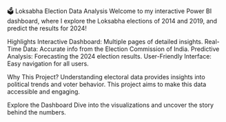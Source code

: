 🗳️ Loksabha Election Data Analysis
Welcome to my interactive Power BI dashboard, where I explore the Loksabha elections of 2014 and 2019, and predict the results for 2024!


Highlights
Interactive Dashboard: Multiple pages of detailed insights.
Real-Time Data: Accurate info from the Election Commission of India.
Predictive Analysis: Forecasting the 2024 election results.
User-Friendly Interface: Easy navigation for all users.
 

Why This Project?
Understanding electoral data provides insights into political trends and voter behavior. This project aims to make this data accessible and engaging.

Explore the Dashboard
Dive into the visualizations and uncover the story behind the numbers.
